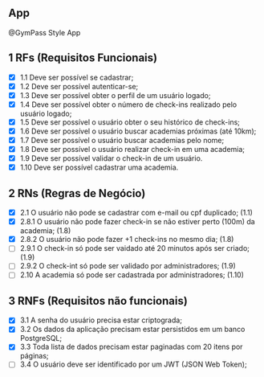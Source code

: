 ## App

@GymPass Style App

## 1 RFs (Requisitos Funcionais)
- [x] 1.1 Deve ser possível se cadastrar;
- [x] 1.2 Deve ser possível autenticar-se;
- [x] 1.3 Deve ser possível obter o perfil de um usuário logado;
- [x] 1.4 Deve ser possível obter o número de check-ins realizado pelo usuário logado;
- [x] 1.5 Deve ser possível o usuário obter o seu histórico de check-ins;
- [x] 1.6 Deve ser possível o usuário buscar academias próximas (até 10km);
- [x] 1.7 Deve ser possível o usuário buscar academias pelo nome;
- [x] 1.8 Deve ser possível o usuário realizar check-in em uma academia;
- [x] 1.9 Deve ser possível validar o check-in de um usuário.
- [x] 1.10 Deve ser possível cadastrar uma academia.

## 2 RNs (Regras de Negócio)
- [x] 2.1 O usuário não pode se cadastrar com e-mail ou cpf duplicado; (1.1)
- [x] 2.8.1 O usuário não pode fazer check-in se não estiver perto (100m) da academia; (1.8)
- [X] 2.8.2 O usuário não pode fazer +1 check-ins no mesmo dia; (1.8)
- [ ] 2.9.1 O check-in só pode ser vaidado até 20 minutos após ser criado; (1.9)
- [ ] 2.9.2 O check-int só pode ser validado por administradores; (1.9)
- [ ] 2.10 A academia só pode ser cadastrada por administradores; (1.10)

## 3 RNFs (Requisitos não funcionais)

- [x] 3.1 A senha do usuário precisa estar criptograda;
- [x] 3.2 Os dados da aplicação precisam estar persistidos em um banco PostgreSQL;
- [x] 3.3 Toda lista de dados precisam estar paginadas com 20 itens por páginas;
- [ ] 3.4 O usuário deve ser identificado por um JWT (JSON Web Token);